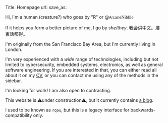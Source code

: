 Title: Homepage
url:
save_as:

Hi, I'm a human (creature?) who goes by "R" or @<small>Arcane</small><span style="font-family: 'IBM VGA 9x16'">Nibble</span>

If it helps you form a better picture of me, I go by _she/they_. 我会讲中文。廣東話都得。

I'm originally from the San Francisco Bay Area, but I'm currently living in London.

I'm very experienced with a *wide* range of technologies, including but not limited to cybersecurity, embedded systems, electronics, as well as general software engineering. If you are interested in that, you can either read all about it on my [CV](/cv.html), or you can contact me using any of the methods in the sidebar.

I'm looking for work! I am also open to contracting.

This website is ⚠under construction⚠, but it currently contains [a blog](/archives.html).

I used to be known as `rqou`, but this is a legacy interface for backwards-compatibility only.
